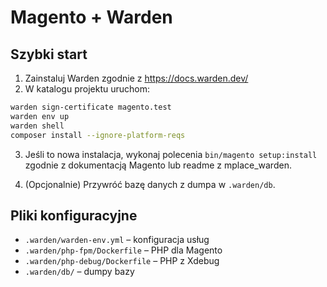 # Magento + Warden

## Szybki start

1. Zainstaluj Warden zgodnie z https://docs.warden.dev/
2. W katalogu projektu uruchom:

```bash
warden sign-certificate magento.test
warden env up
warden shell
composer install --ignore-platform-reqs
```

3. Jeśli to nowa instalacja, wykonaj polecenia `bin/magento setup:install` zgodnie z dokumentacją Magento lub readme z mplace_warden.

4. (Opcjonalnie) Przywróć bazę danych z dumpa w `.warden/db`.

## Pliki konfiguracyjne
- `.warden/warden-env.yml` – konfiguracja usług
- `.warden/php-fpm/Dockerfile` – PHP dla Magento
- `.warden/php-debug/Dockerfile` – PHP z Xdebug
- `.warden/db/` – dumpy bazy 